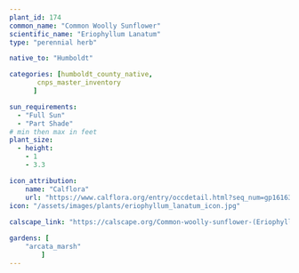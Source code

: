 ```yaml
---
plant_id: 174 
common_name: "Common Woolly Sunflower"
scientific_name: "Eriophyllum Lanatum"
type: "perennial herb"

native_to: "Humboldt"

categories: [humboldt_county_native,
       cnps_master_inventory
      ]

sun_requirements:
  - "Full Sun"
  - "Part Shade"
# min then max in feet
plant_size:
  - height: 
    - 1 
    - 3.3

icon_attribution: 
    name: "Calflora"
    url: "https://www.calflora.org/entry/occdetail.html?seq_num=gp16163"
icon: "/assets/images/plants/eriophyllum_lanatum_icon.jpg"
 
calscape_link: "https://calscape.org/Common-woolly-sunflower-(Eriophyllum-lanatum)"

gardens: [ 
    "arcata_marsh"
        ]
---
```

